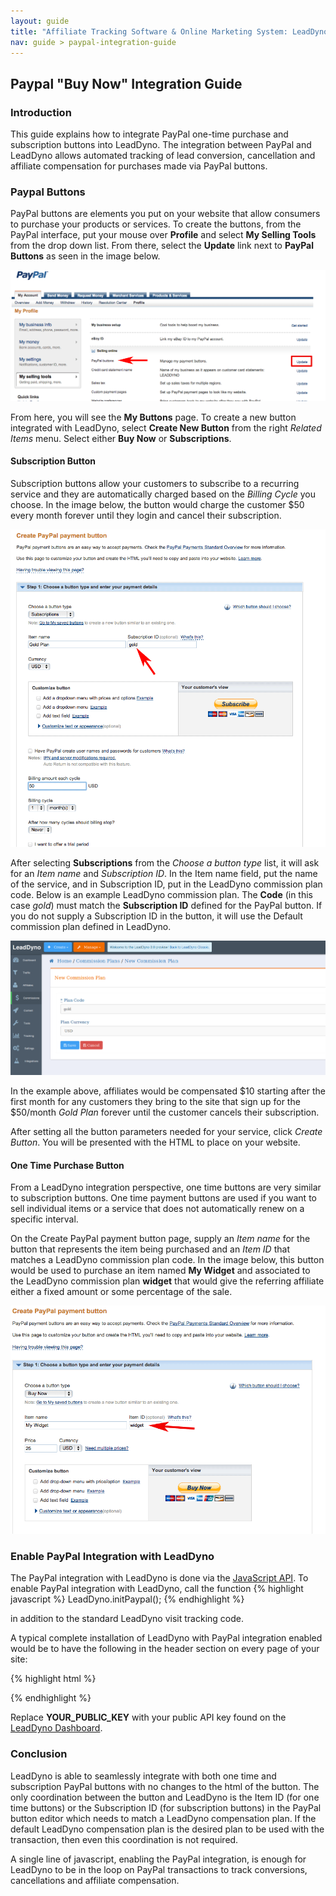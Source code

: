 ```yaml
---
layout: guide
title: "Affiliate Tracking Software & Online Marketing System: LeadDyno"
nav: guide > paypal-integration-guide
---
```


## Paypal "Buy Now" Integration Guide

### Introduction

This guide explains how to integrate PayPal one-time purchase and subscription buttons into LeadDyno. The integration
between PayPal and LeadDyno allows automated tracking of lead conversion, cancellation and affiliate compensation for purchases
made via PayPal buttons.


### Paypal Buttons

PayPal buttons are elements you put on your website that allow consumers to purchase your products or services. To
create the buttons, from the PayPal interface, put your mouse over **Profile** and select **My Selling Tools** from the drop down list.
From there, select the **Update** link next to **PayPal Buttons** as seen in the image below.

![PayPal Selling Tools](img/pp_guide_create_buttons.png)


From here, you will see the **My Buttons** page. To create a new button integrated with LeadDyno, select **Create New Button**
from the right *Related Items* menu. Select either **Buy Now** or **Subscriptions**.


#### Subscription Button

Subscription buttons allow your customers to subscribe to a recurring service and they are automatically charged based
on the *Billing Cycle* you choose. In the image below, the button would charge the customer $50 every month forever until
they login and cancel their subscription.

![PayPal Subscription Button](img/pp_guide_subscription_button.png)

After selecting **Subscriptions** from the *Choose a button type* list, it will ask for an *Item name* and
*Subscription ID*. In the Item name field, put the name of the service, and in Subscription ID, put in the LeadDyno
commission plan code. Below is an example LeadDyno commission plan. The **Code** (in this case *gold*) must match the
**Subscription ID** defined for the PayPal button. If you do not supply a Subscription ID in the button, it will use
the Default commission plan defined in LeadDyno.


![LeadDyno Commission Plan](img/pp_guide_leaddyno_commission_plan.png)


In the example above, affiliates would be compensated $10 starting after the first month for any customers they bring
to the site that sign up for the $50/month *Gold Plan* forever until the customer cancels their subscription.

After setting all the button parameters needed for your service, click *Create Button*. You will be presented with the
HTML to place on your website.


#### One Time Purchase Button

From a LeadDyno integration perspective, one time buttons are very similar to subscription buttons. One time payment
buttons are used if you want to sell individual items or a service that does not automatically renew on a specific interval.

On the Create PayPal payment button page, supply an *Item name* for the button that represents the item being purchased
and an *Item ID* that matches a LeadDyno commission plan code. In the image below, this button would be used to purchase
an item named **My Widget** and associated to the LeadDyno commission plan **widget** that would give the referring affiliate
either a fixed amount or some percentage of the sale.

![PayPal Buy Now Button](img/pp_guide_buynow_button.png)

### Enable PayPal Integration with LeadDyno

The PayPal integration with LeadDyno is done via the [JavaScript API](http://developer.leaddyno.com/js-api.html).
To enable PayPal integration with LeadDyno, call the function
{% highlight javascript %}
  LeadDyno.initPaypal();
{% endhighlight %}

in addition to the standard LeadDyno visit tracking code.

A typical complete installation of LeadDyno with PayPal integration enabled would be to have the following in the header section on
every page of your site:

{% highlight html %}
<script type="text/javascript" src="https://static.leaddyno.com/js"></script>
<script>
  LeadDyno.key = "YOUR_PUBLIC_KEY";
  LeadDyno.recordVisit();
  LeadDyno.initPaypal();
 </script>
{% endhighlight %}

Replace **YOUR_PUBLIC_KEY** with your public API key found on the [LeadDyno Dashboard](https://app.leaddyno.com/settings/account).

### Conclusion

LeadDyno is able to seamlessly integrate with both one time and subscription PayPal buttons with no changes to the html
of the button. The only coordination between the button and LeadDyno is the Item ID (for one time buttons) or the
Subscription ID (for subscription buttons) in the PayPal button editor which needs to match a LeadDyno compensation plan.
If the default LeadDyno compensation plan is the desired plan to be used with the transaction, then even this coordination is not required.

A single line of javascript, enabling the PayPal integration, is enough for LeadDyno to be in the loop on PayPal transactions
to track conversions, cancellations and affiliate compensation.

